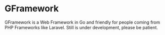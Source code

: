 # GFramework
GFramework is a Web Framework in Go and friendly for people coming from PHP Frameworks like Laravel. Still is under development, please be patient.
